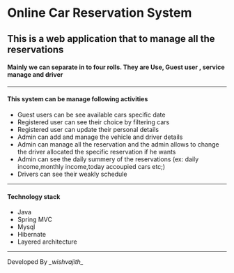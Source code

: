 <h1>Online Car Reservation System</h1>
<h2>This is a web application that to manage all the reservations</h2>

<h4>Mainly we can separate in to four rolls. They are Use, Guest user , service manage and driver</h4>
<hr>
<h4>This system can be manage following activities</h4>
<ul>
  <li>Guest users can be see available cars specific date</li>
  <li>Registered user can see their choice by filtering cars</li>
  <li>Registered user can update their personal details</li>
  <li>Admin can add and manage the vehicle and driver details</li>
  <li>Admin can manage all the reservation and the admin allows to change the driver allocated the specific reservation if he wants</li>
  <li>Admin can see the daily summery of the reservations (ex: daily income,monthly income,today accoupied cars etc;)</li>
  <li>Drivers can see their weakly schedule</li>
</ul>
<hr>
<h4>Technology stack</h4>
<ul>
  <li>Java</li>
  <li>Spring MVC</li>
  <li>Mysql</li>
  <li>Hibernate</li>
  <li>Layered architecture</li>
</ul>
<hr>
<p>Developed By <i>_wishvajith_</i> </p>